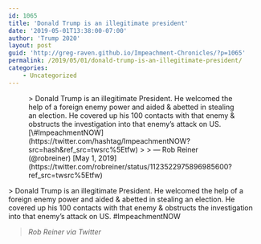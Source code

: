 ```yaml
---
id: 1065
title: 'Donald Trump is an illegitimate president'
date: '2019-05-01T13:38:00-07:00'
author: 'Trump 2020'
layout: post
guid: 'http://greg-raven.github.io/Impeachment-Chronicles/?p=1065'
permalink: /2019/05/01/donald-trump-is-an-illegitimate-president/
categories:
    - Uncategorized
---
```


<figure class="wp-block-embed is-type-rich is-provider-twitter wp-block-embed-twitter"><div class="wp-block-embed__wrapper">> Donald Trump is an illegitimate President. He welcomed the help of a foreign enemy power and aided &amp; abetted in stealing an election. He covered up his 100 contacts with that enemy &amp; obstructs the investigation into that enemy’s attack on US. [\#ImpeachmentNOW](https://twitter.com/hashtag/ImpeachmentNOW?src=hash&ref_src=twsrc%5Etfw)
> 
> — Rob Reiner (@robreiner) [May 1, 2019](https://twitter.com/robreiner/status/1123522975896985600?ref_src=twsrc%5Etfw)

<script async="" charset="utf-8" src="https://platform.twitter.com/widgets.js"></script></div></figure>> Donald Trump is an illegitimate President. He welcomed the help of a foreign enemy power and aided &amp; abetted in stealing an election. He covered up his 100 contacts with that enemy &amp; obstructs the investigation into that enemy’s attack on US. #ImpeachmentNOW
> 
> <cite>Rob Reiner via Twitter</cite>